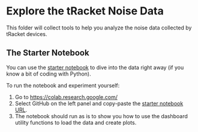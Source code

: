 # Explore the tRacket Noise Data

This folder will collect tools to help you analyze the noise data collected by tRacket devices.

## The Starter Notebook

You can use the [starter notebook](explore_noise_starter_notebook.ipynb) to dive into the data right away (if you know a bit of coding with Python). 

To run the notebook and experiment yourself:
1. Go to https://colab.research.google.com/
2. Select GitHub on the left panel and copy-paste the [starter notebook URL](https://github.com/CivicTechTO/tRacket-dashboard/blob/main/notebooks/explore_noise_starter_notebook.ipynb).
3. The notebook should run as is to show you how to use the dashboard utility functions to load the data and create plots.
